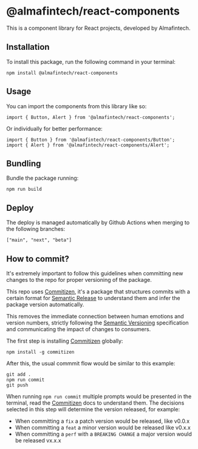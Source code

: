 # @almafintech/react-components

This is a component library for React projects, developed by Almafintech.

## Installation

To install this package, run the following command in your terminal:

```
npm install @almafintech/react-components
```

## Usage

You can import the components from this library like so:

```
import { Button, Alert } from '@almafintech/react-components';
```

Or individually for better performance:

```
import { Button } from '@almafintech/react-components/Button';
import { Alert } from '@almafintech/react-components/Alert';
```

## Bundling

Bundle the package running:

```
npm run build
```

## Deploy

The deploy is managed automatically by Github Actions when merging to the following branches:

```
["main", "next", "beta"]
```

## How to commit?

It's extremely important to follow this guidelines when committing new changes to the repo for proper versioning of the package.

This repo uses [Commitizen](https://github.com/commitizen/cz-cli), it's a package that structures commits with a certain format for [Semantic Release](https://github.com/semantic-release/semantic-release) to understand them and infer the package version automatically.

This removes the immediate connection between human emotions and version numbers, strictly following the [Semantic Versioning](https://semver.org/) specification and communicating the impact of changes to consumers.

The first step is installing [Commitizen](https://github.com/commitizen/cz-cli) globally:

```
npm install -g commitizen
```

After this, the usual commmit flow would be similar to this example:

```
git add .
npm run commit
git push
```

When running `npm run commit` multiple prompts would be presented in the terminal, read the [Commitizen](https://github.com/commitizen/cz-cli) docs to understand them. The decisions selected in this step will determine the version released, for example:

- When committing a `fix` a patch version would be released, like v0.0.x
- When committing a `feat` a minor version would be released like v0.x.x
- When committing a `perf` with a `BREAKING CHANGE` a major version would be released vx.x.x
